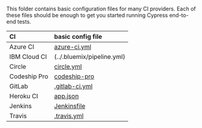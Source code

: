 This folder contains basic configuration files for many CI providers. Each of these files should be enough to get you started running Cypress end-to-end tests.

CI | basic config file
:--- | :---
Azure CI | [azure-ci.yml](azure-ci.yml)
IBM Cloud CI | (../.bluemix/pipeline.yml)
Circle | [circle.yml](circle.yml)
Codeship Pro | [codeship-pro](codeship-pro)
GitLab | [.gitlab-ci.yml](.gitlab-ci.yml)
Heroku CI | [app.json](.app.json)
Jenkins | [Jenkinsfile](Jenkinsfile)
Travis | [.travis.yml](.travis.yml)
